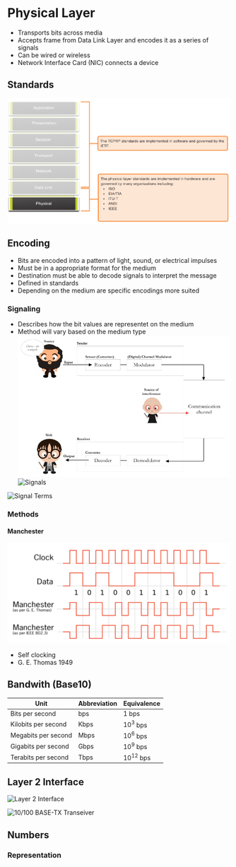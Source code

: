 # Physical Layer
- Transports bits across media
- Accepts frame from Data Link Layer and encodes it as a series of signals
- Can be wired or wireless
- Network Interface Card (NIC) connects a device

## Standards

![Physical Layer Standards](physical_layer_standards.PNG)

## Encoding
- Bits are encoded into a pattern of light, sound, or electrical impulses
- Must be in a appropriate format for the medium
- Destination must be able to decode signals to interpret the message
- Defined in standards
- Depending on the medium are specific encodings more suited

### Signaling
- Describes how the bit values are representet on the medium
- Method will vary based on the medium type
![Signal Processing](signal_processing.PNG)
![Signals](https://slideplayer.com/slide/17897684/108/images/9/Purpose+of+the+Physical+Layer+Physical+Layer+Media.jpg)

![Signal Terms](https://slideplayer.com/slide/13937000/85/images/3/Effects+on+Signal+Attenuation%3A+Distortion%3A+Noise%3A+Error%3A.jpg)

### Methods

#### Manchester

![Manchester Encoding](manchester.PNG)

- Self clocking
- G. E. Thomas 1949

## Bandwith (Base10)
Unit | Abbreviation | Equivalence
-----|--------------|------------
Bits per second | bps | $1$ bps
Kilobits per second | Kbps | $10^3$ bps
Megabits per second | Mbps | $10^6$ bps
Gigabits per second | Gbps | $10^9$ bps
Terabits per second | Tbps | $10^{12}$ bps

## Layer 2 Interface

![Layer 2 Interface](https://www.acmesystems.it/www/pcb_ethernet/MAC2PHY.png)

![10/100 BASE-TX Transeiver](https://images.ctfassets.net/vne94x762vsn/8gb8YBZqwwGyYyKQs4oMq/6c2d58d685d38c4b816e83928a078a09/ethernet5.png)

## Numbers

### Representation


